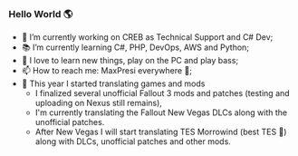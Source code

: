 ### Hello World 🌎

- :hospital: I’m currently working on CREB as Technical Support and C# Dev;
- :books: I’m currently learning C#, PHP, DevOps, AWS and Python;
- :blue_heart: I love to learn new things, play on the PC and play bass;
- 📫 How to reach me: MaxPresi everywhere :eyes:;
- :bug: This year I started translating games and mods
  - I finalized several unofficial Fallout 3 mods and patches (testing and uploading on Nexus still remains),
  - I'm currently translating the Fallout New Vegas DLCs along with the unofficial patches.
  - After New Vegas I will start translating TES Morrowind (best TES :eyes:) along with DLCs, unofficial patches and other mods.
